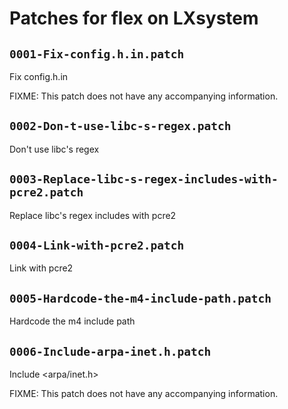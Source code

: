 # Patches for flex on LXsystem

## `0001-Fix-config.h.in.patch`

Fix config.h.in

FIXME: This patch does not have any accompanying information.

## `0002-Don-t-use-libc-s-regex.patch`

Don't use libc's regex


## `0003-Replace-libc-s-regex-includes-with-pcre2.patch`

Replace libc's regex includes with pcre2


## `0004-Link-with-pcre2.patch`

Link with pcre2


## `0005-Hardcode-the-m4-include-path.patch`

Hardcode the m4 include path


## `0006-Include-arpa-inet.h.patch`

Include <arpa/inet.h>

FIXME: This patch does not have any accompanying information.

